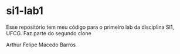 ﻿si1-lab1
========
Esse repositório tem meu código para o primeiro lab da disciplina SI1, UFCG. 
Faz parte do segundo clone

Arthur Felipe Macedo Barros
